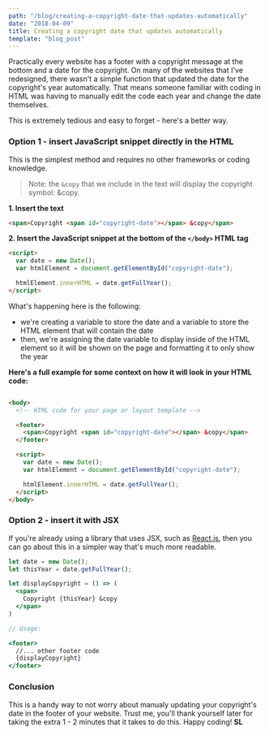 ```yaml
---
path: "/blog/creating-a-copyright-date-that-updates-automatically"
date: "2018-04-09"
title: Creating a copyright date that updates automatically
template: "blog_post"
---
```

Practically every website has a footer with a copyright message at the bottom and a date for the copyright. On many of the websites that I've redesigned, there wasn't a simple function that updated the date for the copyright's year automatically. That means someone familiar with coding in HTML was having to manually edit the code each year and change the date themselves. 

This is extremely tedious and easy to forget - here's a better way.

### Option 1 - insert JavaScript snippet directly in the HTML
This is the simplest method and requires no other frameworks or coding knowledge.

> Note: the `&copy` that we include in the text will display the copyright symbol: &copy.

**1. Insert the text**

```html
<span>Copyright <span id="copyright-date"></span> &copy</span>
```

**2. Insert the JavaScript snippet at the bottom of the `</body>` HTML tag** 

```html
<script>
  var date = new Date();
  var htmlElement = document.getElementById("copyright-date");

  htmlElement.innerHTML = date.getFullYear();
</script>
```

What's happening here is the following:
- we're creating a variable to store the date and a variable to store the HTML element that will contain the date
- then, we're assigning the date variable to display inside of the HTML element so it will be shown on the page and formatting it to only show the year

**Here's a full example for some context on how it will look in your HTML code:**

```html

<body>
  <!-- HTML code for your page or layout template -->

  <footer>
    <span>Copyright <span id="copyright-date"></span> &copy</span>
  </footer>

  <script>
    var date = new Date();
    var htmlElement = document.getElementById("copyright-date");

    htmlElement.innerHTML = date.getFullYear();
  </script>
</body>
```


### Option 2 - insert it with JSX
If you're already using a library that uses JSX, such as [React.js](https://reactjs.org), then you can go about this in a simpler way that's much more readable.

```jsx
let date = new Date();
let thisYear = date.getFullYear();

let displayCopyright = () => (
  <span>
    Copyright {thisYear} &copy
  </span>
)

// Usage:

<footer>
  //... other footer code
  {displayCopyright}
</footer>
```

### Conclusion
This is a handy way to not worry about manualy updating your copyright's date in the footer of your website. Trust me, you'll thank yourself later for taking the extra 1 - 2 minutes that it takes to do this. Happy coding! **SL**